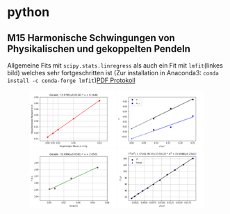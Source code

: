 # python
## M15 Harmonische Schwingungen von Physikalischen und gekoppelten Pendeln
Allgemeine Fits mit <code>scipy.stats.linregress</code> als auch ein Fit mit `lmfit`(linkes bild) welches sehr fortgeschritten ist (Zur installation in Anaconda3: `conda install -c conda-forge lmfit`)[PDF Protokoll](Experiment_M15/m15.pdf)
<p align="middle">
  <img src="images/feder.png" alt="linregress" width="200" />
  <img src="images/kopplung.png" alt="linregress" width="200" /> 
  <img src="images/sin.png" alt="linregress" width="200" />
  <img src="images/lmfit.png" alt="lmfit" width="200" />
</p>
